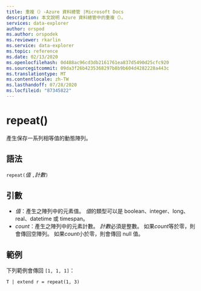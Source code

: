 ```yaml
---
title: 重複（）-Azure 資料總管 |Microsoft Docs
description: 本文說明 Azure 資料總管中的重複（）。
services: data-explorer
author: orspod
ms.author: orspodek
ms.reviewer: rkarlin
ms.service: data-explorer
ms.topic: reference
ms.date: 02/13/2020
ms.openlocfilehash: 0d488ac96cd3db2161761ea837d5490d25cfc920
ms.sourcegitcommit: 09da3f26b4235368297b8b9b604d4282228a443c
ms.translationtype: MT
ms.contentlocale: zh-TW
ms.lasthandoff: 07/28/2020
ms.locfileid: "87345822"
---
```

# <a name="repeat"></a>repeat()

產生保存一系列相等值的動態陣列。

## <a name="syntax"></a>語法

`repeat(`*值* `,`*計數*`)` 

## <a name="arguments"></a>引數

* *值*：產生之陣列中的元素值。 *值*的類型可以是 boolean、integer、long、real、datetime 或 timespan。   
* *count*：產生之陣列中的元素計數。 *計數*必須是整數。
如果*count*等於零，則會傳回空陣列。
如果*count*小於零，則會傳回 null 值。 

## <a name="examples"></a>範例

下列範例會傳回 `[1, 1, 1]`：

```kusto
T | extend r = repeat(1, 3)
```